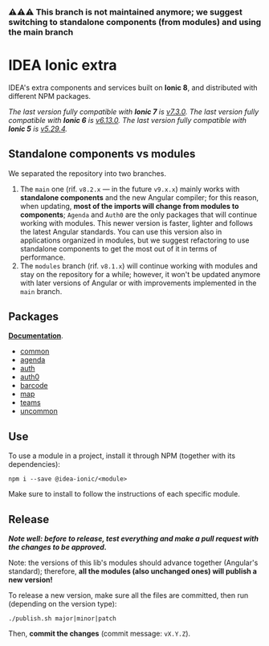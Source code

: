 ### ⚠️⚠️⚠️ This branch is not maintained anymore; we suggest switching to standalone components (from modules) and using the main branch

# IDEA Ionic extra

IDEA's extra components and services built on **Ionic 8**, and distributed with different NPM packages.

_The last version fully compatible with **Ionic 7** is [v7.3.0](https://github.com/iter-idea/IDEA-Ionic8-extra/releases/tag/v7.3.0)._
_The last version fully compatible with **Ionic 6** is [v6.13.0](https://github.com/iter-idea/IDEA-Ionic8-extra/releases/tag/v6.13.0)._
_The last version fully compatible with **Ionic 5** is [v5.29.4](https://github.com/iter-idea/IDEA-Ionic8-extra/releases/tag/v5.29.4)._

## Standalone components vs modules

We separated the repository into two branches.

1. The `main` one (rif. `v8.2.x` — in the future `v9.x.x`) mainly works with **standalone components** and the new Angular compiler; for this reason, when updating, **most of the imports will change from modules to components**; `Agenda` and `Auth0` are the only packages that will continue working with modules. This newer version is faster, lighter and follows the latest Angular standards. You can use this version also in applications organized in modules, but we suggest refactoring to use standalone components to get the most out of it in terms of performance.
2. The `modules` branch (rif. `v8.1.x`) will continue working with modules and stay on the repository for a while; however, it won't be updated anymore with later versions of Angular or with improvements implemented in the `main` branch.

## Packages

**[Documentation](modules.md)**.

- [common](modules/common)
- [agenda](modules/agenda)
- [auth](modules/auth)
- [auth0](modules/auth0)
- [barcode](modules/barcode)
- [map](modules/map)
- [teams](modules/teams)
- [uncommon](modules/uncommon)

## Use

To use a module in a project, install it through NPM (together with its dependencies):

```
npm i --save @idea-ionic/<module>
```

Make sure to install to follow the instructions of each specific module.

## Release

_**Note well: before to release, test everything and make a pull request with the changes to be approved.**_

Note: the versions of this lib's modules should advance together (Angular's standard); therefore, **all the modules (also unchanged ones) will publish a new version!**

To release a new version, make sure all the files are committed, then run (depending on the version type):

```
./publish.sh major|minor|patch
```

Then, **commit the changes** (commit message: `vX.Y.Z`).
